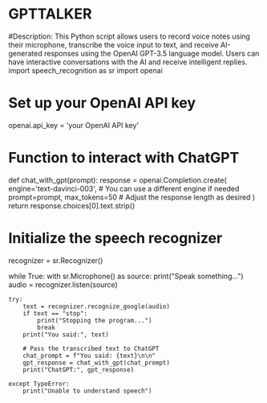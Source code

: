 # GPTTALKER
#Description: This Python script allows users to record voice notes using their microphone, transcribe the voice input to text, and receive AI-generated responses using the OpenAI GPT-3.5 language model. Users can have interactive conversations with the AI and receive intelligent replies.
import speech_recognition as sr
import openai

# Set up your OpenAI API key
openai.api_key = 'your OpenAI API key'

# Function to interact with ChatGPT


def chat_with_gpt(prompt):
    response = openai.Completion.create(
        engine='text-davinci-003',  # You can use a different engine if needed
        prompt=prompt,
        max_tokens=50  # Adjust the response length as desired
    )
    return response.choices[0].text.strip()


# Initialize the speech recognizer
recognizer = sr.Recognizer()

while True:
    with sr.Microphone() as source:
        print("Speak something...")
        audio = recognizer.listen(source)

    try:
        text = recognizer.recognize_google(audio)
        if text == "stop":
            print("Stopping the program...")
            break
        print("You said:", text)

        # Pass the transcribed text to ChatGPT
        chat_prompt = f"You said: {text}\n\n"
        gpt_response = chat_with_gpt(chat_prompt)
        print("ChatGPT:", gpt_response)

    except TypeError:
        print("Unable to understand speech")
